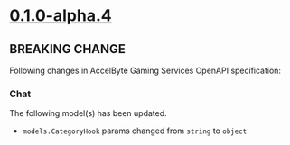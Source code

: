 # [0.1.0-alpha.4]

## BREAKING CHANGE

Following changes in AccelByte Gaming Services OpenAPI specification:

### Chat

The following model(s) has been updated.

- `models.CategoryHook` params changed from `string` to `object`

[0.1.0-alpha.4]: https://github.com/AccelByte/accelbyte-go-modular-sdk/compare/chat-sdk/0.1.0-alpha.3..0.1.0-alpha.4
